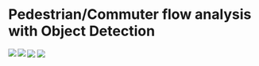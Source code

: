 #      Pedestrian/Commuter flow analysis with Object Detection

    
    
    
<img src="https://raw.githubusercontent.com/deeprajbasu/PedestrianFlowAnalysis/master/1.gif" align="left" >   
<img src="https://raw.githubusercontent.com/deeprajbasu/PedestrianFlowAnalysis/master/4.gif" align='left'>

    
    
<img src="https://raw.githubusercontent.com/deeprajbasu/PedestrianFlowAnalysis/master/2.gif" align="center" >   
<img src="https://raw.githubusercontent.com/deeprajbasu/PedestrianFlowAnalysis/master/3.gif" align='center'>
